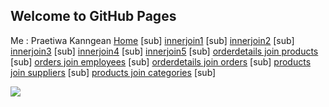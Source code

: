 ## Welcome to GitHub Pages

Me : Praetiwa Kanngean
[Home](https://praetiwa.000webhostapp.com/webmaster/menu02sub.php) [sub]
[innerjoin1](http://localhost/php/innerjoin1.php) [sub] 
[innerjoin2](http://localhost/php/innerjoin2.php) [sub]
[innerjoin3](http://localhost/php/innerjoin3.php) [sub]
[innerjoin4](http://localhost/php/innerjoin4.php) [sub]
[innerjoin5](http://localhost/php/innerjoin5.php) [sub]
[orderdetails join products](http://localhost/php/join_where1.php) [sub]
[orders join employees](http://localhost/php/join_where2.php) [sub]
[orderdetails join orders](http://localhost/php/join_where3.php) [sub]
[products join suppliers](http://localhost/php/join_where4.php)  [sub]
[products join categories](http://localhost/php/join_where5.php)  [sub]


<img src="mme.jpg">
